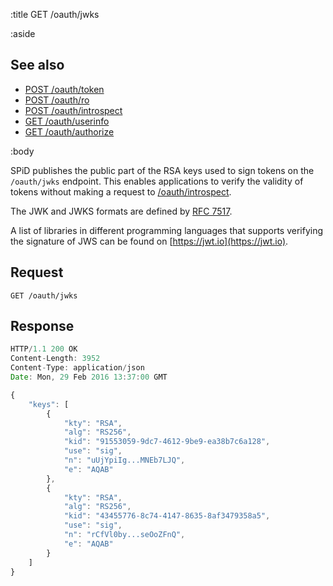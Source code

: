 :title GET /oauth/jwks

:aside

## See also

* [POST /oauth/token](/oauth/token/)
* [POST /oauth/ro](/oauth/ro/)
* [POST /oauth/introspect](/oauth/introspect/)
* [GET /oauth/userinfo](/oauth/userinfo/)
* [GET /oauth/authorize](/oauth/authorize/)

:body

SPiD publishes the public part of the RSA keys used to sign tokens on the
`/oauth/jwks` endpoint. This enables applications to verify the validity of
tokens without making a request to [/oauth/introspect](/oauth/introspect/).

The JWK and JWKS formats are defined by [RFC 7517](https://tools.ietf.org/html/rfc7517).

A list of libraries in different programming languages that supports verifying
the signature of JWS can be found on [https://jwt.io](https://jwt.io).

## Request

```
GET /oauth/jwks
```

## Response

```js
HTTP/1.1 200 OK
Content-Length: 3952
Content-Type: application/json
Date: Mon, 29 Feb 2016 13:37:00 GMT

{
    "keys": [
        {
            "kty": "RSA",
            "alg": "RS256",
            "kid": "91553059-9dc7-4612-9be9-ea38b7c6a128",
            "use": "sig",
            "n": "uUjYpiIg...MNEb7LJQ",
            "e": "AQAB"
        },
        {
            "kty": "RSA",
            "alg": "RS256",
            "kid": "43455776-8c74-4147-8635-8af3479358a5",
            "use": "sig",
            "n": "rCfVl0by...seOoZFnQ",
            "e": "AQAB"
        }
    ]
}
```

